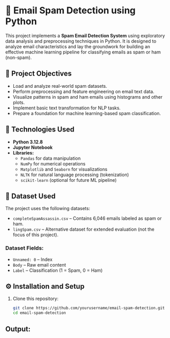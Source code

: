# 📧 Email Spam Detection using Python

This project implements a **Spam Email Detection System** using exploratory data analysis and preprocessing techniques in Python. It is designed to analyze email characteristics and lay the groundwork for building an effective machine learning pipeline for classifying emails as spam or ham (non-spam).

## 📌 Project Objectives

- Load and analyze real-world spam datasets.
- Perform preprocessing and feature engineering on email text data.
- Visualize patterns in spam and ham emails using histograms and other plots.
- Implement basic text transformation for NLP tasks.
- Prepare a foundation for machine learning-based spam classification.

## 🧰 Technologies Used

- **Python 3.12.8**
- **Jupyter Notebook**
- **Libraries:**
  - `Pandas` for data manipulation
  - `NumPy` for numerical operations
  - `Matplotlib` and `Seaborn` for visualizations
  - `NLTK` for natural language processing (tokenization)
  - `scikit-learn` (optional for future ML pipeline)

## 📁 Dataset Used

The project uses the following datasets:
- `completeSpamAssassin.csv` – Contains 6,046 emails labeled as spam or ham.
- `lingSpam.csv` – Alternative dataset for extended evaluation (not the focus of this project).

### Dataset Fields:
- `Unnamed: 0` – Index
- `Body` – Raw email content
- `Label` – Classification (1 = Spam, 0 = Ham)

## ⚙️ Installation and Setup

1. Clone this repository:
   ```bash
   git clone https://github.com/yourusername/email-spam-detection.git
   cd email-spam-detection
## Output:





